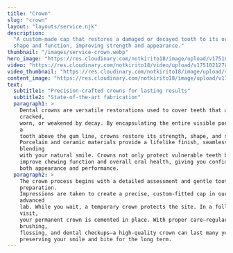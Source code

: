 ```yaml
---
title: "Crown"
slug: "crown"
layout: "layouts/service.njk"
description:
  "A custom-made cap that restores a damaged or decayed tooth to its original
  shape and function, improving strength and appearance."
thumbnail: "/images/service-crown.webp"
hero_image: "https://res.cloudinary.com/notkirito18/image/upload/v1751021161/Dentist-demo-website/services/hero%20images/crown-hero.webp"
video: "https://res.cloudinary.com/notkirito18/video/upload/v1751021278/Dentist-demo-website/services/videos/Crown-video_jtubji.mp4"
video_thumbnail: "https://res.cloudinary.com/notkirito18/image/upload/v1751020246/Dentist-demo-website/services/video%20thumbnails/crown-video-thumbnail.webp"
content_image: "https://res.cloudinary.com/notkirito18/image/upload/v1751138120/Dentist-demo-website/services/content%20images/crown_iog2gr.webp"
text:
  subtitle1: "Precision-crafted crowns for lasting results"
  subtitle2: "State-of-the-art fabrication"
  paragraph1: >
    Dental crowns are versatile restorations used to cover teeth that are
    cracked,  
    worn, or weakened by decay. By encapsulating the entire visible portion of
    a  
    tooth above the gum line, crowns restore its strength, shape, and size.  
    Porcelain and ceramic materials provide a lifelike finish, seamlessly
    blending  
    with your natural smile. Crowns not only protect vulnerable teeth but also  
    improve chewing function and overall oral health, giving you confidence in  
    both appearance and performance.
  paragraph2: >
    The crown process begins with a detailed assessment and gentle tooth
    preparation.  
    Impressions are taken to create a precise, custom-fitted cap in our
    advanced  
    lab. While you wait, a temporary crown protects the site. In a follow-up
    visit,  
    your permanent crown is cemented in place. With proper care—regular
    brushing,  
    flossing, and dental checkups—a high-quality crown can last many years,  
    preserving your smile and bite for the long term.
---
```

